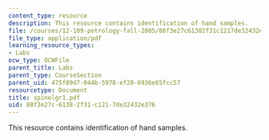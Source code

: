 ```yaml
---
content_type: resource
description: This resource contains identification of hand samples.
file: /courses/12-109-petrology-fall-2005/88f3e27c61382f31c1217de32432e376_spinelgr1.pdf
file_type: application/pdf
learning_resource_types:
- Labs
ocw_type: OCWFile
parent_title: Labs
parent_type: CourseSection
parent_uid: 475f89d7-044b-5978-ef28-6936e65fcc57
resourcetype: Document
title: spinelgr1.pdf
uid: 88f3e27c-6138-2f31-c121-7de32432e376
---
```

This resource contains identification of hand samples.

